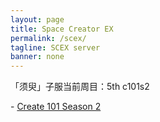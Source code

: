 ```yaml
---
layout: page
title: Space Creator EX
permalink: /scex/
tagline: SCEX server
banner: none
---
```


<p style="margin-bottom: 0px;">「须臾」子服当前周目：5th c101s2 </p>

<span>- <a href="https://www.mcmod.cn/modpack/172.html">Create 101 Season 2</a></span>
